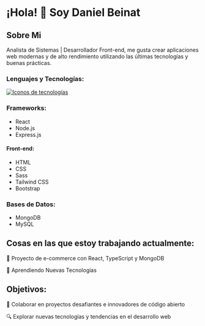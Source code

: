 # ¡Hola! 👋 Soy Daniel Beinat


## Sobre Mi

Analista de Sistemas | Desarrollador Front-end, me gusta crear aplicaciones web modernas y de alto rendimiento utilizando las últimas tecnologías y buenas prácticas.


### Lenguajes y Tecnologías:

[![Iconos de tecnologías](https://skillicons.dev/icons?i=js,ts,py,cpp,php)](https://skillicons.dev)


### Frameworks:

- React
- Node.js
- Express.js

#### Front-end:

- HTML
- CSS
- Sass
- Tailwind CSS
- Bootstrap

### Bases de Datos:

- MongoDB
- MySQL

## Cosas en las que estoy trabajando actualmente:

🔭 Proyecto de e-commerce con React, TypeScript y MongoDB

🌱 Aprendiendo Nuevas Tecnologias

## Objetivos:

👯 Colaborar en proyectos desafiantes e innovadores de código abierto

🔍 Explorar nuevas tecnologías y tendencias en el desarrollo web




